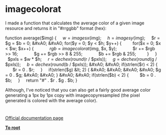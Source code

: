 # imagecolorat





I made a function that calculates the average color of a given image resource and returns it in &quot;#rrggbb&quot; format (hex):

function average($img) {
&#xA0; &#xA0; $w = imagesx($img);
&#xA0; &#xA0; $h = imagesy($img);
&#xA0; &#xA0; $r = $g = $b = 0;
&#xA0; &#xA0; for($y = 0; $y &lt; $h; $y++) {
&#xA0; &#xA0; &#xA0; &#xA0; for($x = 0; $x &lt; $w; $x++) {
&#xA0; &#xA0; &#xA0; &#xA0; &#xA0; &#xA0; $rgb = imagecolorat($img, $x, $y);
&#xA0; &#xA0; &#xA0; &#xA0; &#xA0; &#xA0; $r += $rgb &gt;&gt; 16;
&#xA0; &#xA0; &#xA0; &#xA0; &#xA0; &#xA0; $g += $rgb &gt;&gt; 8 &amp; 255;
&#xA0; &#xA0; &#xA0; &#xA0; &#xA0; &#xA0; $b += $rgb &amp; 255;
&#xA0; &#xA0; &#xA0; &#xA0; }
&#xA0; &#xA0; }
&#xA0; &#xA0; $pxls = $w * $h;
&#xA0; &#xA0; $r = dechex(round($r / $pxls));
&#xA0; &#xA0; $g = dechex(round($g / $pxls));
&#xA0; &#xA0; $b = dechex(round($b / $pxls));
&#xA0; &#xA0; if(strlen($r) &lt; 2) {
&#xA0; &#xA0; &#xA0; &#xA0; $r = 0 . $r;
&#xA0; &#xA0; }
&#xA0; &#xA0; if(strlen($g) &lt; 2) {
&#xA0; &#xA0; &#xA0; &#xA0; $g = 0 . $g;
&#xA0; &#xA0; }
&#xA0; &#xA0; if(strlen($b) &lt; 2) {
&#xA0; &#xA0; &#xA0; &#xA0; $b = 0 . $b;
&#xA0; &#xA0; }
&#xA0; &#xA0; return &quot;#&quot; . $r . $g . $b;
}

Although, I&apos;ve noticed that you can also get a fairly good average color generating a 1px by 1px copy with imagecopyresampled (the pixel generated is colored with the average color).

  

#

[Official documentation page](https://www.php.net/manual/en/function.imagecolorat.php)

**[To root](/README.md)**